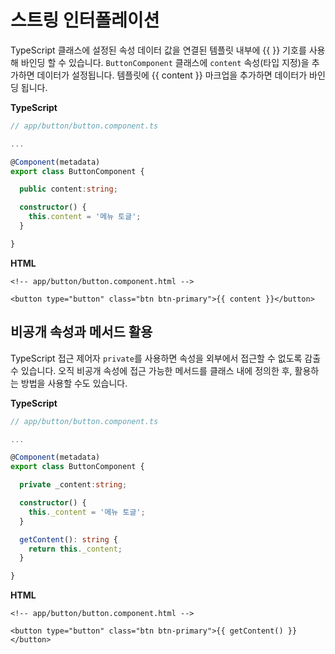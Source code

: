 # 스트링 인터폴레이션

TypeScript 클래스에 설정된 속성 데이터 값을 연결된 템플릿 내부에 {{ }} 기호를 사용해 바인딩 할 수 있습니다. `ButtonComponent` 클래스에 `content` 속성\(타입 지정\)을 추가하면 데이터가 설정됩니다. 템플릿에 {{ content }} 마크업을 추가하면 데이터가 바인딩 됩니다.

**TypeScript**

```typescript
// app/button/button.component.ts

...

@Component(metadata)
export class ButtonComponent {

  public content:string;

  constructor() {
    this.content = '메뉴 토글';
  }

}
```

**HTML**

```markup
<!-- app/button/button.component.html -->

<button type="button" class="btn btn-primary">{{ content }}</button>
```

## 비공개 속성과 메서드 활용

TypeScript 접근 제어자 `private`를 사용하면 속성을 외부에서 접근할 수 없도록 감출 수 있습니다. 오직 비공개 속성에 접근 가능한 메서드를 클래스 내에 정의한 후, 활용하는 방법을 사용할 수도 있습니다.

**TypeScript**

```typescript
// app/button/button.component.ts

...

@Component(metadata)
export class ButtonComponent {

  private _content:string;

  constructor() {
    this._content = '메뉴 토글';
  }

  getContent(): string {
    return this._content;
  }

}
```

**HTML**

```markup
<!-- app/button/button.component.html -->

<button type="button" class="btn btn-primary">{{ getContent() }}</button>
```

